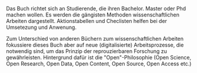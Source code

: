 Das Buch richtet sich an Studierende, die ihren Bachelor. Master oder Phd machen wollen. Es werden die gängisten Methoden wissenschaftlichen Arbeiten dargestellt. Aktionstabellen und Checlisten helfen bei der Umsetezung und Anwenung. 

Zum Unterschied von anderen Büchern zum wissenschaftlichen Arbeiten fokussiere dieses Buch aber auf neue (digitalisierte) Arbeitsprozesse, die notwendig sind, um das Prinzip der reprouzierbaren Forschung zu gewährleisten. Hintergrund dafür ist die "Open"-Philosophie (Open Science, Open Research, Open Data, Open Content, Open Source, Open Access etc.)
